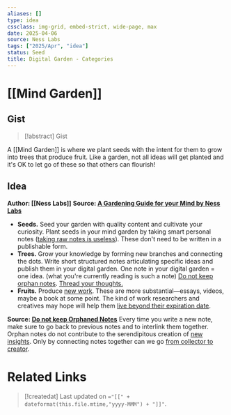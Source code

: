 ```yaml
---
aliases: []
type: idea
cssclass: img-grid, embed-strict, wide-page, max
date: 2025-04-06
source: Ness Labs
tags: ["2025/Apr", "idea"]
status: Seed
title: Digital Garden - Categories
---
```

# [[Mind Garden]]
## Gist

> [!abstract] Gist
> 

A [[Mind Garden]] is where we plant seeds with the intent for them to grow into trees that produce fruit.  Like a garden, not all ideas will get planted and it's OK to let go of these so that others can flourish!

## Idea
**Author: [[Ness Labs]]**
**Source: [A Gardening Guide for your Mind by Ness Labs](https://www.mentalnodes.com/a-gardening-guide-for-your-mind)**

- **Seeds.** Seed your garden with quality content and cultivate your curiosity. Plant seeds in your mind garden by taking smart personal notes ([taking raw notes is useless](https://www.mentalnodes.com/taking-raw-notes-is-useless)). These don't need to be written in a publishable form.
- **Trees.** Grow your knowledge by forming new branches and connecting the dots. Write short structured notes articulating specific ideas and publish them in your digital garden. One note in your digital garden = one idea. (what you're currently reading is such a note) [Do not keep orphan notes](https://www.mentalnodes.com/do-not-keep-orphan-notes). [Thread your thoughts.](https://www.mentalnodes.com/threaded-thinking-instead-of-linear-thinking)
- **Fruits.** Produce [new work](https://www.mentalnodes.com/on-the-newness-of-ideas). These are more substantial—essays, videos, maybe a book at some point. The kind of work researchers and creatives may hope will help them [live beyond their expiration date](https://www.mentalnodes.com/living-beyond-your-expiration-date).

**Source: [Do not keep Orphaned Notes](https://www.mentalnodes.com/do-not-keep-orphan-notes)**
Every time you write a new note, make sure to go back to previous notes and to interlink them together. Orphan notes do not contribute to the serendipitous creation of [new insights](https://www.mentalnodes.com/on-the-newness-of-ideas). Only by connecting notes together can we go [from collector to creator](https://www.mentalnodes.com/from-collector-to-creator).

# Related Links




> [!createdat] Last updated on `="[[" + dateformat(this.file.mtime,"yyyy-MMM") + "]]"`.
